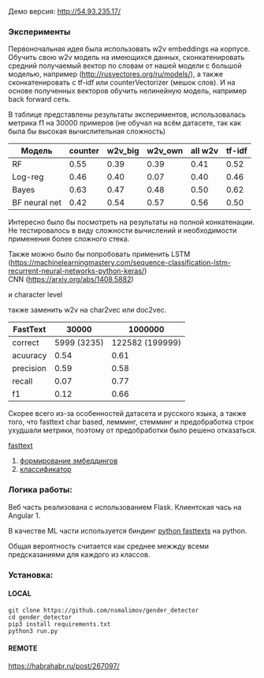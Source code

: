 Демо версия: http://54.93.235.17/

### Эксперименты
Первоночальная идея была использовать w2v embeddings на корпусе. Обучить свою w2v модель на имеющихся данных, сконкатенировать средний получаемый вектор по словам от нашей модели с большой моделью, например (http://rusvectores.org/ru/models/), а также сконкатенировать с tf-idf или counterVectorizer (мешок слов). И на основе полученных векторов обучить нелинейную модель, например back forward сеть.<br>

В таблице представлены результаты экспериментов, использовалась метрика f1 на 30000 примеров (не обучал на всём датасете, так как была бы высокая вычислительная сложность)<br>

|Модель|counter|w2v_big|w2v_own|all w2v|tf-idf|
| --- | --- | --- | --- | --- | --- |
| RF | 0.55 | 0.39 | 0.39 | 0.41 | 0.52 |
| Log-reg | 0.46 | 0.40 | 0.07 | 0.40 | 0.46 |
| Bayes | 0.63 | 0.47 | 0.48 | 0.50 | 0.62 |
| BF neural net | 0.42 | 0.54 | 0.57| 0.56 | 0.50 |

Интересно было бы посмотреть на результаты на полной конкатенации. Не тестировалось в виду сложности вычислений и необходимости применения более сложного стека.<br>

Также можно было бы попробовать применить LSTM (https://machinelearningmastery.com/sequence-classification-lstm-recurrent-neural-networks-python-keras/)<br>
CNN (https://arxiv.org/abs/1408.5882)<br>

и character level

также заменить w2v на char2vec или doc2vec.

|FastText|30000|1000000|
| --- | --- | --- |
|correct	|5999 (3235)|	122582 (199999)|
|acuuracy	|0.54|0.61|
|precision	|0.59|0.58|
|recall	|0.07|0.77|
|f1|0.12|0.66|

Скорее всего из-за особенностей датасета и русского языка, а также того, что fasttext char based, лемминг, стемминг и предобработка строк ухудшали метрики, поэтому от предобработки было решено отказаться.

[fasttext](https://github.com/facebookresearch/fastText)
1. [формирование эмбеддингов](https://arxiv.org/abs/1607.04606)<br>
2. [классификатор](https://arxiv.org/abs/1607.01759)<br>

### Логика работы:
Веб часть реализована с использованием Flask. Клиентская чась на Angular 1.<br>

В качестве ML части используется биндинг [python fasttexts](https://pypi.python.org/pypi/fasttext) на python.<br>

Общая вероятность считается как среднее межжду всеми предсказаниями для каждого из классов.<br>

### Установка:
#### LOCAL
```
git clone https://github.com/nsmalimov/gender_detector
cd gender_detector
pip3 install requirements.txt
python3 run.py
```
#### REMOTE
https://habrahabr.ru/post/267097/
